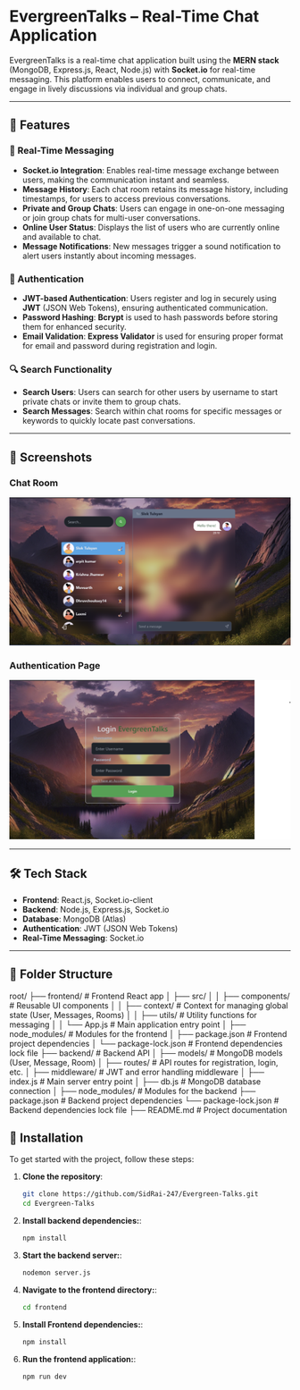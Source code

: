 # EvergreenTalks – Real-Time Chat Application

EvergreenTalks is a real-time chat application built using the **MERN stack** (MongoDB, Express.js, React, Node.js) with **Socket.io** for real-time messaging. This platform enables users to connect, communicate, and engage in lively discussions via individual and group chats.

---

## 🎯 Features

### 💬 Real-Time Messaging
- **Socket.io Integration**: Enables real-time message exchange between users, making the communication instant and seamless.
- **Message History**: Each chat room retains its message history, including timestamps, for users to access previous conversations.
- **Private and Group Chats**: Users can engage in one-on-one messaging or join group chats for multi-user conversations.
- **Online User Status**: Displays the list of users who are currently online and available to chat.
- **Message Notifications**: New messages trigger a sound notification to alert users instantly about incoming messages.

### 🔐 Authentication
- **JWT-based Authentication**: Users register and log in securely using **JWT** (JSON Web Tokens), ensuring authenticated communication.
- **Password Hashing**: **Bcrypt** is used to hash passwords before storing them for enhanced security.
- **Email Validation**: **Express Validator** is used for ensuring proper format for email and password during registration and login.

### 🔍 Search Functionality
- **Search Users**: Users can search for other users by username to start private chats or invite them to group chats.
- **Search Messages**: Search within chat rooms for specific messages or keywords to quickly locate past conversations.

---

## 📸 Screenshots

### Chat Room
![Chat Room](Frontend/public/chatroom.png)

### Authentication Page
![Authentication Page](Frontend/public/authentication.png)

---

## 🛠️ Tech Stack

- **Frontend**: React.js, Socket.io-client
- **Backend**: Node.js, Express.js, Socket.io
- **Database**: MongoDB (Atlas)
- **Authentication**: JWT (JSON Web Tokens)
- **Real-Time Messaging**: Socket.io

---

## 📂 Folder Structure

root/
├── frontend/               # Frontend React app
│   ├── src/
│   │   ├── components/     # Reusable UI components
│   │   ├── context/        # Context for managing global state (User, Messages, Rooms)
│   │   ├── utils/          # Utility functions for messaging
│   │   └── App.js          # Main application entry point
│   ├── node_modules/       # Modules for the frontend
│   ├── package.json        # Frontend project dependencies
│   └── package-lock.json   # Frontend dependencies lock file
├── backend/                # Backend API
│   ├── models/             # MongoDB models (User, Message, Room)
│   ├── routes/             # API routes for registration, login, etc.
│   ├── middleware/         # JWT and error handling middleware
│   ├── index.js            # Main server entry point
│   ├── db.js               # MongoDB database connection
│   ├── node_modules/       # Modules for the backend
├── package.json            # Backend project dependencies
└── package-lock.json       # Backend dependencies lock file
├── README.md               # Project documentation

## 🚀 Installation

To get started with the project, follow these steps:

1. **Clone the repository**:
   ```bash
   git clone https://github.com/SidRai-247/Evergreen-Talks.git
   cd Evergreen-Talks

2. **Install backend dependencies:**:
   ```bash
   npm install

3. **Start the backend server:**:
   ```bash
   nodemon server.js

4. **Navigate to the frontend directory:**:
   ```bash
   cd frontend

5. **Install Frontend dependencies:**:
   ```bash
   npm install

6. **Run the frontend application:**:
   ```bash
   npm run dev



